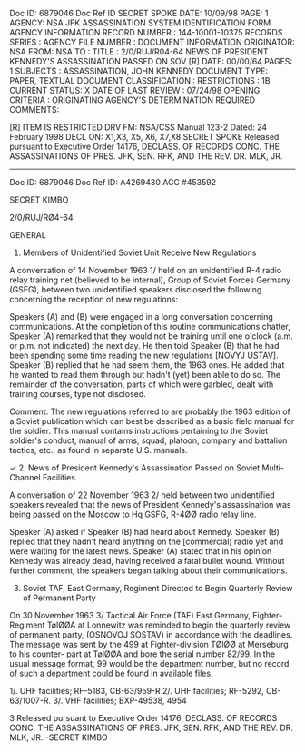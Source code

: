Doc ID: 6879046
Doc Ref ID SECRET SPOKE
DATE: 10/09/98
PAGE: 1
AGENCY: NSA
JFK ASSASSINATION SYSTEM
IDENTIFICATION FORM
AGENCY INFORMATION
RECORD NUMBER : 144-10001-10375
RECORDS SERIES :
AGENCY FILE NUMBER :
DOCUMENT INFORMATION
ORIGINATOR: NSA
FROM: NSA
TO :
TITLE :
2/0/RUJ/R04-64 NEWS OF PRESIDENT KENNEDY'S ASSASSINATION PASSED ON SOV [R]
DATE: 00/00/64
PAGES: 1
SUBJECTS :
ASSASSINATION, JOHN KENNEDY
DOCUMENT TYPE: PAPER, TEXTUAL DOCUMENT
CLASSIFICATION :
RESTRICTIONS : 1B
CURRENT STATUS: X
DATE OF LAST REVIEW : 07/24/98
OPENING CRITERIA :
ORIGINATING AGENCY'S DETERMINATION REQUIRED
COMMENTS:

[R]
ITEM IS RESTRICTED
DRV FM: NSA/CSS Manual 123-2
Dated: 24 February 1998
DECL ON: X1,X3, X5, X6, X7,X8
SECRET SPOKE
Released pursuant to Executive Order 14176, DECLASS. OF RECORDS CONC. THE ASSASSINATIONS OF PRES. JFK, SEN.
RFK, AND THE REV. DR. MLK, JR.

---
Doc ID: 6879046
Doc Ref ID: A4269430
ACC #453592

SECRET KIMBO

2/0/RUJ/RØ4-64

GENERAL

1. Members of Unidentified Soviet Unit Receive New Regulations

A conversation of 14 November 1963 1/ held on an unidentified R-4 radio
relay training net (believed to be internal), Group of Soviet Forces Germany
(GSFG), between two unidentified speakers disclosed the following concerning
the reception of new regulations:

Speakers (A) and (B) were engaged in a long conversation concerning
communications. At the completion of this routine communications chatter,
Speaker (A) remarked that they would not be training until one o'clock (a.m.
or p.m. not indicated) the next day. He then told Speaker (B) that he had been
spending some time reading the new regulations [NOVYJ USTAV]. Speaker (B)
replied that he had seem them, the 1963 ones. He added that he wanted to read
them through but hadn't (yet) been able to do so. The remainder of the conversation,
parts of which were garbled, dealt with training courses, type not disclosed.

Comment: The new regulations referred to are probably the 1963 edition of
a Soviet publication which can best be described as a basic field manual for the
soldier. This manual contains instructions pertaining to the Soviet soldier's
conduct, manual of arms, squad, platoon, company and battalion tactics, etc., as
found in separate U.S. manuals.

✓
2. News of President Kennedy's Assassination Passed on Soviet Multi-Channel
Facilities

A conversation of 22 November 1963 2/ held between two unidentified speakers
revealed that the news of President Kennedy's assassination was being passed on
the Moscow to Hq GSFG, R-4ØØ radio relay line.

Speaker (A) asked if Speaker (B) had heard about Kennedy. Speaker (B)
replied that they hadn't heard anything on the [commercial) radio yet and were
waiting for the latest news. Speaker (A) stated that in his opinion Kennedy
was already dead, having received a fatal bullet wound. Without further comment,
the speakers began talking about their communications.

3. Soviet TAF, East Germany, Regiment Directed to Begin Quarterly Review of
Permanent Party

On 30 November 1963 3/ Tactical Air Force (TAF) East Germany, Fighter-
Regiment TølØØA at Lonnewitz was reminded to begin the quarterly review of
permanent party, (OSNOVOJ SOSTAV) in accordance with the deadlines. The
message was sent by the 499 at Fighter-division TØlØØ at Merseburg to his counter-
part at TølØØA and bore the serial number 82/99. In the usual message format,
99 would be the department number, but no record of such a department could be found
in available files.

1/. UHF facilities; RF-5183, CB-63/959-R
2/. UHF facilities; RF-5292, CB-63/1007-R.
3/. VHF facilities; BXP-49538, 4954

3
Released pursuant to Executive Order 14176, DECLASS. OF RECORDS CONC. THE ASSASSINATIONS OF PRES. JFK, SEN.
RFK, AND THE REV. DR. MLK, JR.
-SECRET KIMBO
